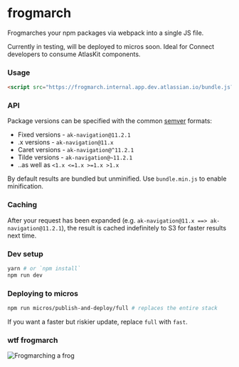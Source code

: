 # frogmarch

Frogmarches your npm packages via webpack into a single JS file.

Currently in testing, will be deployed to micros soon. Ideal for Connect developers to consume AtlasKit components.

### Usage

```html
<script src="https://frogmarch.internal.app.dev.atlassian.io/bundle.js?packages=ak-navigation@11.2.1,ak-button"></script>
```

### API

Package versions can be specified with the common [semver](http://semver.org) formats:

-  Fixed versions - `ak-navigation@11.2.1`
-  .x versions - `ak-navigation@11.x`
-  Caret versions - `ak-navigation@^11.2.1`
-  Tilde versions - `ak-navigation@~11.2.1`
-  ..as well as `<1.x <=1.x >=1.x >1.x`

By default results are bundled but unminified. Use `bundle.min.js` to enable minification.

### Caching

After your request has been expanded (e.g. `ak-navigation@11.x ==> ak-navigation@11.2.1`), the result is cached indefinitely to S3 for faster results next time.

### Dev setup

```bash
yarn # or `npm install`
npm run dev
```

### Deploying to micros

```bash
npm run micros/publish-and-deploy/full # replaces the entire stack
```

If you want a faster but riskier update, replace `full` with `fast`.

### wtf frogmarch

![Frogmarching a frog](https://bitbucket.org/repo/qbqoG9/images/3560229856-Screen%20Shot%202016-10-21%20at%2011.00.02%20am.png)
